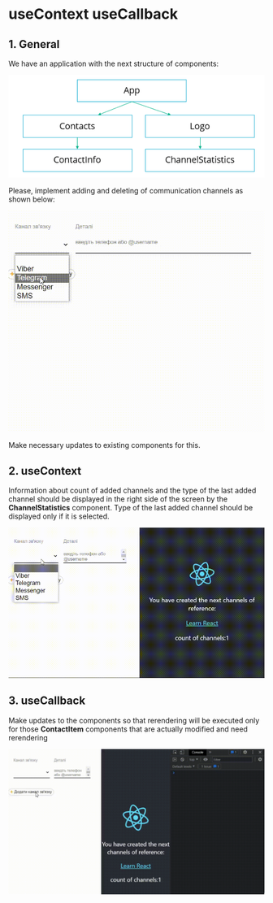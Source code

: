 # useContext useCallback

## 1. General
We have an application with the next structure of components:

![](./public/structure.png )


Please, implement adding and deleting of communication channels as shown below:

![](./public/managing-channels.gif)

Make necessary updates to existing components for this.

## 2. useContext
Information about count of added channels and the type of the last added channel should be displayed in the right side of the screen  by the **ChannelStatistics** component. Type of the last added channel should be displayed only if it is selected.

![](./public/context.gif)

## 3. useCallback
Make updates to the components so that rerendering will be executed only for those **ContactItem** components that are actually modified and need rerendering

![](./public/callback.gif)

